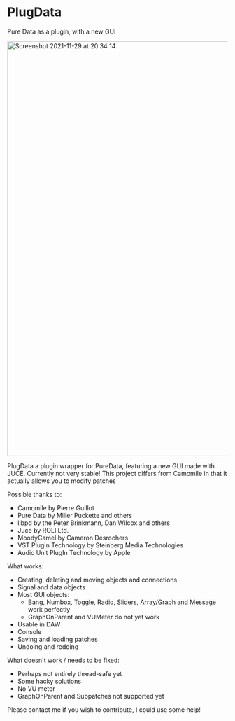 # PlugData
Pure Data as a plugin, with a new GUI


<img width="948" alt="Screenshot 2021-11-29 at 20 34 14" src="https://user-images.githubusercontent.com/44585538/143931001-6fbb2975-e96c-4eab-ac4e-6ae0da183735.png">


PlugData a plugin wrapper for PureData, featuring a new GUI made with JUCE. Currently not very stable!
This project differs from Camomile in that it actually allows you to modify patches

Possible thanks to:

- Camomile by Pierre Guillot
- Pure Data by Miller Puckette and others
- libpd by the Peter Brinkmann, Dan Wilcox and others
- Juce by ROLI Ltd.
- MoodyCamel by Cameron Desrochers
- VST PlugIn Technology by Steinberg Media Technologies
- Audio Unit PlugIn Technology by Apple

What works:
- Creating, deleting and moving objects and connections
- Signal and data objects
- Most GUI objects:
  - Bang, Numbox, Toggle, Radio, Sliders, Array/Graph and Message work perfectly
  - GraphOnParent and VUMeter do not yet work
- Usable in DAW
- Console
- Saving and loading patches
- Undoing and redoing


What doesn't work / needs to be fixed:
- Perhaps not entirely thread-safe yet
- Some hacky solutions
- No VU meter
- GraphOnParent and Subpatches not supported yet


Please contact me if you wish to contribute, I could use some help!
